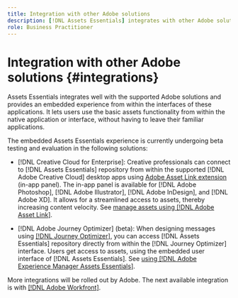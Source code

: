 ```yaml
---
title: Integration with other Adobe solutions
description: [!DNL Assets Essentials] integrates with other Adobe solutions and provides an embedded experience from within the native application.
role: Business Practitioner
---
```


# Integration with other Adobe solutions {#integrations}

Assets Essentials integrates well with the supported Adobe solutions and provides an embedded experience from within the interfaces of these applications. It lets users use the basic assets functionality from within the native application or interface, without having to leave their familiar applications.

The embedded Assets Essentials experience is currently undergoing beta testing and evaluation in the following solutions:

* [!DNL Creative Cloud for Enterprise]: Creative professionals can connect to [!DNL Assets Essentials] repository from within the supported [!DNL Adobe Creative Cloud] desktop apps using [Adobe Asset Link extension](https://www.adobe.com/creativecloud/business/enterprise/adobe-asset-link.html) (in-app panel). The in-app panel is available for [!DNL Adobe Photoshop], [!DNL Adobe Illustrator], [!DNL Adobe InDesign], and [!DNL Adobe XD]. It allows for a streamlined access to assets, thereby increasing content velocity. See [manage assets using [!DNL Adobe Asset Link]](https://helpx.adobe.com/enterprise/admin-guide.html/enterprise/using/manage-assets-using-adobe-asset-link.ug.html).

* [!DNL Adobe Journey Optimizer] (beta): When designing messages using [[!DNL Journey Optimizer]](https://experienceleague.adobe.com/docs/customer-journey-management/using/cjm-home.html), you can access [!DNL Assets Essentials] repository directly from within the [!DNL Journey Optimizer] interface. Users get access to assets, using the embedded <!-- Asset Selector --> user interface of [!DNL Assets Essentials]. See [using [!DNL Adobe Experience Manager Assets Essentials]](https://experienceleague.adobe.com/docs/customer-journey-management/using/create-messages/assets-essentials.html).

More integrations will be rolled out by Adobe. The next available integration is with [[!DNL Adobe Workfront]](https://www.workfront.com/).
